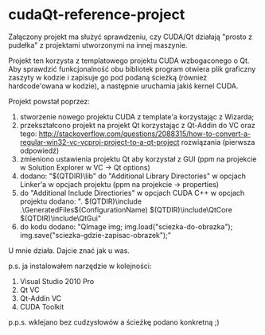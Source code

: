 cudaQt-reference-project
========================

Załączony projekt ma służyć sprawdzeniu, czy CUDA/Qt działają "prosto z pudełka" z projektami utworzonymi na innej maszynie.

Projekt ten korzysta z templatowego projektu CUDA wzbogaconego o Qt.
Aby sprawdzić funkcjonalność obu bibliotek program otwiera plik graficzny zaszyty w kodzie i zapisuje go pod podaną ścieżką (również hardcode'owana w kodzie), a następnie uruchamia jakiś kernel CUDA.

Projekt powstał poprzez:
1. stworzenie nowego projektu CUDA z template'a korzystając z Wizarda;
2. przekształcono projekt na projekt Qt korzystając z Qt-Addin do VC oraz tego: http://stackoverflow.com/questions/2088315/how-to-convert-a-regular-win32-vc-vcproj-project-to-a-qt-project rozwiązania (pierwsza odpowiedź)
3. zmieniono ustawienia projektu Qt aby korzystał z GUI (ppm na projekcie w Solution Explorer w VC -> Qt options)
4. dodano: "$(QTDIR)\lib" do "Additional Library Directories" w opcjach Linker'a w opcjach projektu (ppm na projekcie -> properties)
5. do "Additional Include Directiories" w opcjach CUDA C++ w opcjach projektu dodano:
  ".
  $(QTDIR)\include
  .\GeneratedFiles\$(ConfigurationName)
  $(QTDIR)\include\QtCore
  $(QTDIR)\include\QtGui"
6. do kodu dodano:
  "QImage img;
	img.load("sciezka-do-obrazka");
	img.save("sciezka-gdzie-zapisac-obrazek");"
	
U mnie działa. Dajcie znać jak u was.

p.s. ja instalowałem narzędzie w kolejności:
1. Visual Studio 2010 Pro
2. Qt VC
3. Qt-Addin VC
4. CUDA Toolkit

p.p.s. wklejano bez cudzysłowów a ścieżkę podano konkretną ;)
